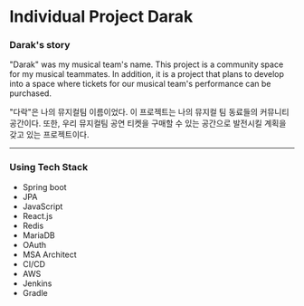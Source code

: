 # Individual Project Darak

### Darak's story
"Darak" was my musical team's name. This project is a community space for my musical teammates. In addition, it is a project that plans to develop into a space where tickets for our musical team's performance can be purchased.

"다락"은 나의 뮤지컬팀 이름이었다. 이 프로젝트는 나의 뮤지컬 팀 동료들의 커뮤니티 공간이다. 또한, 우리 뮤지컬팀 공연 티켓을 구매할 수 있는 공간으로 발전시킬 계획을 갖고 있는 프로젝트이다.

---

### Using Tech Stack

- Spring boot
- JPA
- JavaScript
- React.js
- Redis
- MariaDB
- OAuth
- MSA Architect
- CI/CD
- AWS
- Jenkins
- Gradle
